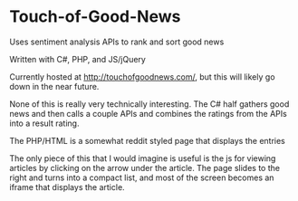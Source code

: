 # Touch-of-Good-News
Uses sentiment analysis APIs to rank and sort good news

Written with C#, PHP, and JS/jQuery

Currently hosted at http://touchofgoodnews.com/, but this will likely go down in the near future.

None of this is really very technically interesting. The C# half gathers good news and then calls a couple APIs and combines the ratings from the APIs into a result rating.

The PHP/HTML is a somewhat reddit styled page that displays the entries

The only piece of this that I would imagine is useful is the js for viewing articles by clicking on the arrow under the article. The page slides to the right and turns into a compact list, and most of the screen becomes an iframe that displays the article.
